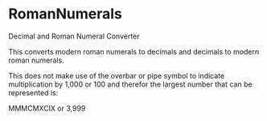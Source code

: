 RomanNumerals
=============

Decimal and Roman Numeral Converter

This converts modern roman numerals to decimals and decimals to
modern roman numerals.

This does not make use of the overbar or pipe symbol to indicate 
multiplication by 1,000 or 100 and therefor the largest number 
that can be represented is:

MMMCMXCIX or 3,999
